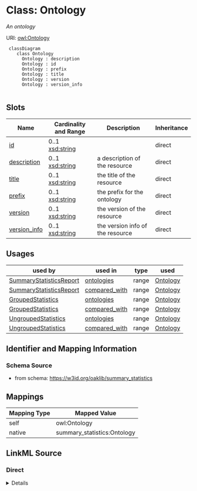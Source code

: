 # Class: Ontology
_An ontology_




URI: [owl:Ontology](http://www.w3.org/2002/07/owl#Ontology)



```{mermaid}
 classDiagram
    class Ontology
      Ontology : description
      Ontology : id
      Ontology : prefix
      Ontology : title
      Ontology : version
      Ontology : version_info
      
```




<!-- no inheritance hierarchy -->


## Slots

| Name | Cardinality and Range | Description | Inheritance |
| ---  | --- | --- | --- |
| [id](id.md) | 0..1 <br/> [xsd:string](http://www.w3.org/2001/XMLSchema#string) |  | direct |
| [description](description.md) | 0..1 <br/> [xsd:string](http://www.w3.org/2001/XMLSchema#string) | a description of the resource | direct |
| [title](title.md) | 0..1 <br/> [xsd:string](http://www.w3.org/2001/XMLSchema#string) | the title of the resource | direct |
| [prefix](prefix.md) | 0..1 <br/> [xsd:string](http://www.w3.org/2001/XMLSchema#string) | the prefix for the ontology | direct |
| [version](version.md) | 0..1 <br/> [xsd:string](http://www.w3.org/2001/XMLSchema#string) | the version of the resource | direct |
| [version_info](version_info.md) | 0..1 <br/> [xsd:string](http://www.w3.org/2001/XMLSchema#string) | the version info of the resource | direct |





## Usages

| used by | used in | type | used |
| ---  | --- | --- | --- |
| [SummaryStatisticsReport](SummaryStatisticsReport.md) | [ontologies](ontologies.md) | range | [Ontology](Ontology.md) |
| [SummaryStatisticsReport](SummaryStatisticsReport.md) | [compared_with](compared_with.md) | range | [Ontology](Ontology.md) |
| [GroupedStatistics](GroupedStatistics.md) | [ontologies](ontologies.md) | range | [Ontology](Ontology.md) |
| [GroupedStatistics](GroupedStatistics.md) | [compared_with](compared_with.md) | range | [Ontology](Ontology.md) |
| [UngroupedStatistics](UngroupedStatistics.md) | [ontologies](ontologies.md) | range | [Ontology](Ontology.md) |
| [UngroupedStatistics](UngroupedStatistics.md) | [compared_with](compared_with.md) | range | [Ontology](Ontology.md) |






## Identifier and Mapping Information







### Schema Source


* from schema: https://w3id.org/oaklib/summary_statistics





## Mappings

| Mapping Type | Mapped Value |
| ---  | ---  |
| self | owl:Ontology |
| native | summary_statistics:Ontology |





## LinkML Source

<!-- TODO: investigate https://stackoverflow.com/questions/37606292/how-to-create-tabbed-code-blocks-in-mkdocs-or-sphinx -->

### Direct

<details>
```yaml
name: Ontology
description: An ontology
from_schema: https://w3id.org/oaklib/summary_statistics
rank: 1000
attributes:
  id:
    name: id
    description: the unique identifier for the resource
    from_schema: https://w3id.org/oaklib/summary_statistics
    identifier: true
    range: string
  description:
    name: description
    description: a description of the resource
    from_schema: https://w3id.org/oaklib/summary_statistics
    rank: 1000
    slot_uri: dcterms:description
    range: string
  title:
    name: title
    description: the title of the resource
    from_schema: https://w3id.org/oaklib/summary_statistics
    rank: 1000
    slot_uri: dcterms:title
    range: string
  prefix:
    name: prefix
    description: the prefix for the ontology
    from_schema: https://w3id.org/oaklib/summary_statistics
    rank: 1000
    slot_uri: sh:prefix
    range: string
  version:
    name: version
    description: the version of the resource
    from_schema: https://w3id.org/oaklib/summary_statistics
    rank: 1000
    slot_uri: owl:versionIRI
    range: string
  version_info:
    name: version_info
    description: the version info of the resource
    from_schema: https://w3id.org/oaklib/summary_statistics
    rank: 1000
    slot_uri: owl:versionInfo
    range: string
class_uri: owl:Ontology

```
</details>

### Induced

<details>
```yaml
name: Ontology
description: An ontology
from_schema: https://w3id.org/oaklib/summary_statistics
rank: 1000
attributes:
  id:
    name: id
    description: the unique identifier for the resource
    from_schema: https://w3id.org/oaklib/summary_statistics
    identifier: true
    alias: id
    owner: Ontology
    domain_of:
    - SummaryStatisticsReport
    - Ontology
    - Agent
    - ContributorRole
    range: string
  description:
    name: description
    description: a description of the resource
    from_schema: https://w3id.org/oaklib/summary_statistics
    rank: 1000
    slot_uri: dcterms:description
    alias: description
    owner: Ontology
    domain_of:
    - Ontology
    range: string
  title:
    name: title
    description: the title of the resource
    from_schema: https://w3id.org/oaklib/summary_statistics
    rank: 1000
    slot_uri: dcterms:title
    alias: title
    owner: Ontology
    domain_of:
    - Ontology
    range: string
  prefix:
    name: prefix
    description: the prefix for the ontology
    from_schema: https://w3id.org/oaklib/summary_statistics
    rank: 1000
    slot_uri: sh:prefix
    alias: prefix
    owner: Ontology
    domain_of:
    - Ontology
    range: string
  version:
    name: version
    description: the version of the resource
    from_schema: https://w3id.org/oaklib/summary_statistics
    rank: 1000
    slot_uri: owl:versionIRI
    alias: version
    owner: Ontology
    domain_of:
    - Ontology
    range: string
  version_info:
    name: version_info
    description: the version info of the resource
    from_schema: https://w3id.org/oaklib/summary_statistics
    rank: 1000
    slot_uri: owl:versionInfo
    alias: version_info
    owner: Ontology
    domain_of:
    - Ontology
    range: string
class_uri: owl:Ontology

```
</details>
